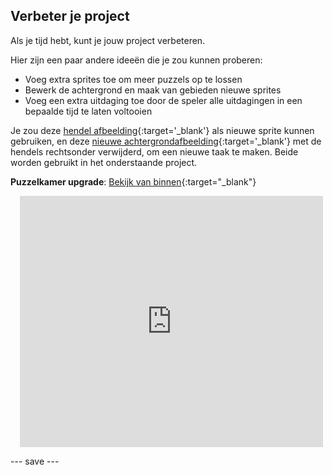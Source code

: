 ## Verbeter je project

Als je tijd hebt, kunt je jouw project verbeteren.

Hier zijn een paar andere ideeën die je zou kunnen proberen:
- Voeg extra sprites toe om meer puzzels op te lossen
- Bewerk de achtergrond en maak van gebieden nieuwe sprites
- Voeg een extra uitdaging toe door de speler alle uitdagingen in een bepaalde tijd te laten voltooien

Je zou deze [hendel afbeelding](images/lever.png){:target='_blank'} als nieuwe sprite kunnen gebruiken, en deze [nieuwe achtergrondafbeelding](images/upgrade-backdrop.png){:target='_blank'} met de hendels rechtsonder verwijderd, om een nieuwe taak te maken. Beide worden gebruikt in het onderstaande project.

**Puzzelkamer upgrade**: [Bekijk van binnen](https://scratch.mit.edu/projects/740769599/editor){:target="_blank"}
<div class="scratch-preview" style="margin-left: 15px;">
  <iframe allowtransparency="true" width="485" height="402" src="https://scratch.mit.edu/projects/embed/740769599/?autostart=false" frameborder="0"></iframe>
</div>

--- save ---

